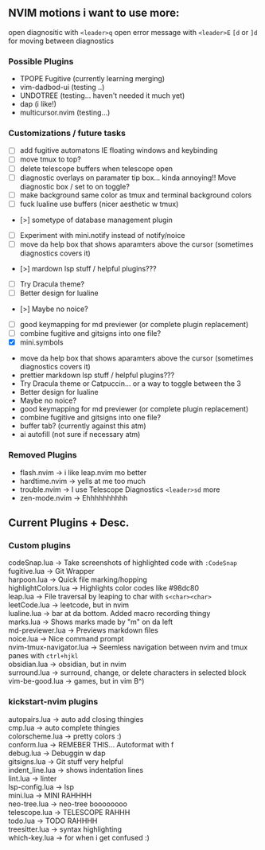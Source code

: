 
## NVIM motions i want to use more:

open diagnositic with `<leader>q`
open error message with `<leader>E`
`[d` or `]d` for moving between diagnostics


###  Possible Plugins
- TPOPE Fugitive (currently learning merging)
- vim-dadbod-ui  (testing ..)
- UNDOTREE       (testing... haven't needed it much yet)
- dap            (i like!)
- multicursor.nvim (testing...)

###  Customizations / future tasks 
- [ ] add fugitive automatons IE floating windows and keybinding
- [ ] move tmux to top?
- [ ] delete telescope buffers when telescope open
- [ ] diagnostic overlays on paramater tip box... kinda annoying!!
    Move diagnostic box / set to on toggle?
- [ ] make background same color as tmux and terminal background colors
- [ ] fuck lualine use buffers (nicer aesthetic w tmux)
- [>] sometype of database management plugin
- [ ] Experiment with mini.notify instead of notify/noice
- [ ] move da help box that shows aparamters above the cursor (sometimes diagnostics covers it)
- [>] mardown lsp stuff / helpful plugins???
- [ ] Try Dracula theme?
- [ ] Better design for lualine
- [>] Maybe no noice?
- [ ] good keymapping for md previewer (or complete plugin replacement)
- [ ] combine fugitive and gitsigns into one file?
- [x] mini.symbols

- move da help box that shows aparamters above the cursor (sometimes diagnostics covers it)
- prettier markdown lsp stuff / helpful plugins???
- Try Dracula theme or Catpuccin... or a way to toggle between the 3
- Better design for lualine
- Maybe no noice?
- good keymapping for md previewer (or complete plugin replacement)
- combine fugitive and gitsigns into one file?
- buffer tab? (currently against this atm)
- ai autofill (not sure if necessary atm)

###  Removed Plugins 
- flash.nvim    -> i like leap.nvim mo better
- hardtime.nvim -> yells at me too much
- trouble.nvim  -> I use Telescope Diagnostics `<leader>sd` more
- zen-mode.nvim -> Ehhhhhhhhhh

## Current Plugins + Desc.
### **Custom plugins**
codeSnap.lua             -> Take screenshots of highlighted code with `:CodeSnap`  
fugitive.lua             -> Git Wrapper  
harpoon.lua              -> Quick file marking/hopping  
highlightColors.lua      -> Highlights color codes like #98dc80  
leap.lua                 -> File traversal by leaping to char with `s<char><char>`  
leetCode.lua             -> leetcode, but in nvim  
lualine.lua              -> bar at da bottom. Added macro recording thingy  
marks.lua                -> Shows marks made by "m<char>" on da left  
md-previewer.lua         -> Previews markdown files  
noice.lua                -> Nice command prompt  
nvim-tmux-navigator.lua  -> Seemless navigation between nvim and tmux panes with `ctrl+hjkl`  
obsidian.lua             -> obsidian, but in nvim  
surround.lua             -> surround, change, or delete characters in selected block  
vim-be-good.lua          -> games, but in vim B^)  

### **kickstart-nvim plugins**  
autopairs.lua            -> auto add closing thingies  
cmp.lua                  -> auto complete thingies  
colorscheme.lua          -> pretty colors :)  
conform.lua              -> REMEBER THIS... Autoformat with <leader>f  
debug.lua                -> Debuggin w dap  
gitsigns.lua             -> Git stuff very helpful  
indent_line.lua          -> shows indentation lines  
lint.lua                 -> linter  
lsp-config.lua           -> lsp  
mini.lua                 -> MINI RAHHHH  
neo-tree.lua             -> neo-tree boooooooo  
telescope.lua            -> TELESCOPE RAHHH  
todo.lua                 -> TODO RAHHHH  
treesitter.lua           -> syntax highlighting  
which-key.lua            -> for when i get confused :)  

